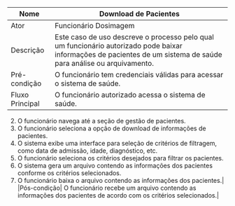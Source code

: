 |Nome|Download de Pacientes|
|---|---|
|Ator|Funcionário Dosimagem|
|Descrição| Este caso de uso descreve o processo pelo qual um funcionário autorizado pode baixar informações de pacientes de um sistema de saúde para análise ou arquivamento.|
|Pré-condição| O funcionário tem credenciais válidas para acessar o sistema de saúde.|
|Fluxo Principal|O funcionário autorizado acessa o sistema de saúde.
2. O funcionário navega até a seção de gestão de pacientes.
3. O funcionário seleciona a opção de download de informações de pacientes.
4. O sistema exibe uma interface para seleção de critérios de filtragem, como data de admissão, idade, diagnóstico, etc.
5. O funcionário seleciona os critérios desejados para filtrar os pacientes.
6. O sistema gera um arquivo contendo as informações dos pacientes conforme os critérios selecionados.
7. O funcionário baixa o arquivo contendo as informações dos pacientes.|
|Pós-condição| O funcionário recebe um arquivo contendo as informações dos pacientes de acordo com os critérios selecionados.|

